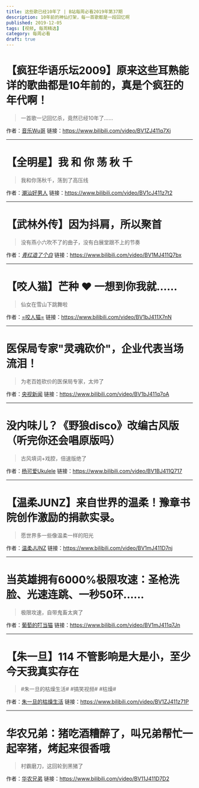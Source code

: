 ```yaml
---
title: 这些歌已经10年了 | B站每周必看2019年第37期
description: 10年前的神仙打架，每一首歌都是一段回忆啊
published: 2019-12-05
tags: [视频, 每周精选]
category: 每周必看
draft: true
---
```


# 【疯狂华语乐坛2009】原来这些耳熟能详的歌曲都是10年前的，真是个疯狂的年代啊！
> 一首歌一记回忆杀，竟然已经10年了……

作者：[音乐Wu哥](https://space.bilibili.com/193262326)
链接：https://www.bilibili.com/video/BV1ZJ411q7Xj

---

# 【全明星】我 和 你 荡 秋 千
> 我和你荡秋千，荡到了高压线

作者：[潮汕好男人](https://space.bilibili.com/19071708)
链接：https://www.bilibili.com/video/BV1cJ411z7t2

---

# 【武林外传】因为抖肩，所以聚首
> 没有燕小六吹不了的曲子，没有白展堂跟不上的节奏

作者：[_青红造了个白_](https://space.bilibili.com/21778075)
链接：https://www.bilibili.com/video/BV1MJ411Q7bx

---

# 【咬人猫】芒种 ❤️ 一想到你我就……
> 仙女在雪山下跳舞啦

作者：[=咬人猫=](https://space.bilibili.com/116683)
链接：https://www.bilibili.com/video/BV1bJ411X7nN

---

# 医保局专家"灵魂砍价"，企业代表当场流泪！
> 为老百姓砍价的医保局专家，太帅了

作者：[央视新闻](https://space.bilibili.com/456664753)
链接：https://www.bilibili.com/video/BV1bJ411q7oA

---

# 没内味儿？《野狼disco》改编古风版（听完你还会唱原版吗）
> 古风填词+戏腔，倍速版绝了

作者：[杨可爱Ukulele](https://space.bilibili.com/249608727)
链接：https://www.bilibili.com/video/BV1BJ411Q717

---

# 【温柔JUNZ】来自世界的温柔！豫章书院创作激励的捐款实录。
> 愿世界多一些像温柔一样的阳光

作者：[温柔JUNZ](https://space.bilibili.com/265059948)
链接：https://www.bilibili.com/video/BV1mJ411D7nj

---

# 当英雄拥有6000%极限攻速：圣枪洗脸、光速连跳、一秒50环......
> 极限攻速，自带鬼畜太爽了

作者：[葡萄的叮当猫](https://space.bilibili.com/65538469)
链接：https://www.bilibili.com/video/BV1mJ411q7Jn

---

# 【朱一旦】114 不管影响是大是小，至少今天我真实存在
> #朱一旦的枯燥生活# #搞笑视频# #枯燥#

作者：[朱一旦的枯燥生活](https://space.bilibili.com/437316738)
链接：https://www.bilibili.com/video/BV1ZJ411z71P

---

# 华农兄弟：猪吃酒糟醉了，叫兄弟帮忙一起宰猪，烤起来很香哦
> 村霸磨刀，这回轮到黑猪了

作者：[华农兄弟](https://space.bilibili.com/250858633)
链接：https://www.bilibili.com/video/BV11J411D7D2

